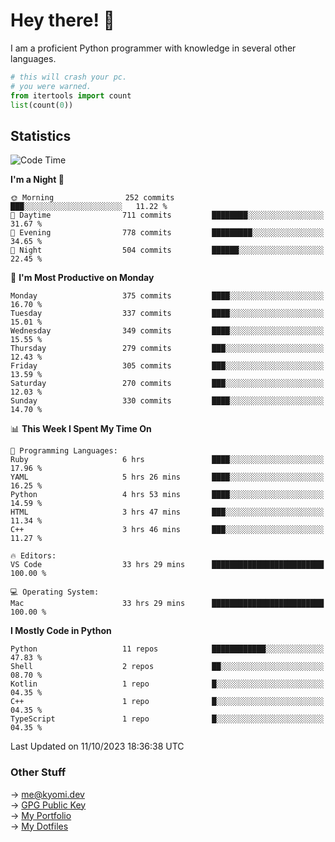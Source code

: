 # Hey there! 👋

I am a proficient Python programmer with knowledge in several other languages.

```py
# this will crash your pc.
# you were warned.
from itertools import count
list(count(0))
```

## Statistics
<!--START_SECTION:waka-->
![Code Time](http://img.shields.io/badge/Code%20Time-499%20hrs%2026%20mins-blue)

**I'm a Night 🦉** 

```text
🌞 Morning                252 commits         ███░░░░░░░░░░░░░░░░░░░░░░   11.22 % 
🌆 Daytime                711 commits         ████████░░░░░░░░░░░░░░░░░   31.67 % 
🌃 Evening                778 commits         █████████░░░░░░░░░░░░░░░░   34.65 % 
🌙 Night                  504 commits         ██████░░░░░░░░░░░░░░░░░░░   22.45 % 
```
📅 **I'm Most Productive on Monday** 

```text
Monday                   375 commits         ████░░░░░░░░░░░░░░░░░░░░░   16.70 % 
Tuesday                  337 commits         ████░░░░░░░░░░░░░░░░░░░░░   15.01 % 
Wednesday                349 commits         ████░░░░░░░░░░░░░░░░░░░░░   15.55 % 
Thursday                 279 commits         ███░░░░░░░░░░░░░░░░░░░░░░   12.43 % 
Friday                   305 commits         ███░░░░░░░░░░░░░░░░░░░░░░   13.59 % 
Saturday                 270 commits         ███░░░░░░░░░░░░░░░░░░░░░░   12.03 % 
Sunday                   330 commits         ████░░░░░░░░░░░░░░░░░░░░░   14.70 % 
```


📊 **This Week I Spent My Time On** 

```text
💬 Programming Languages: 
Ruby                     6 hrs               ████░░░░░░░░░░░░░░░░░░░░░   17.96 % 
YAML                     5 hrs 26 mins       ████░░░░░░░░░░░░░░░░░░░░░   16.25 % 
Python                   4 hrs 53 mins       ████░░░░░░░░░░░░░░░░░░░░░   14.59 % 
HTML                     3 hrs 47 mins       ███░░░░░░░░░░░░░░░░░░░░░░   11.34 % 
C++                      3 hrs 46 mins       ███░░░░░░░░░░░░░░░░░░░░░░   11.27 % 

🔥 Editors: 
VS Code                  33 hrs 29 mins      █████████████████████████   100.00 % 

💻 Operating System: 
Mac                      33 hrs 29 mins      █████████████████████████   100.00 % 
```

**I Mostly Code in Python** 

```text
Python                   11 repos            ████████████░░░░░░░░░░░░░   47.83 % 
Shell                    2 repos             ██░░░░░░░░░░░░░░░░░░░░░░░   08.70 % 
Kotlin                   1 repo              █░░░░░░░░░░░░░░░░░░░░░░░░   04.35 % 
C++                      1 repo              █░░░░░░░░░░░░░░░░░░░░░░░░   04.35 % 
TypeScript               1 repo              █░░░░░░░░░░░░░░░░░░░░░░░░   04.35 % 
```




 Last Updated on 11/10/2023 18:36:38 UTC
<!--END_SECTION:waka-->

### Other Stuff

→ [me@kyomi.dev](mailto:me@kyomi.dev)\
→ [GPG Public Key](https://github.com/bitterteriyaki.gpg)\
→ [My Portfolio](https://kyomi.dev)\
→ [My Dotfiles](https://github.com/bitterteriyaki/dotfiles)
